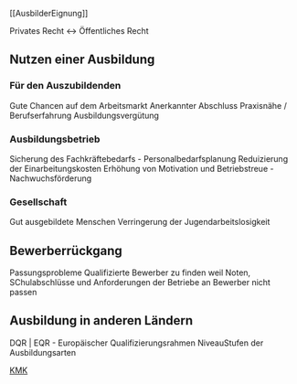 [[AusbilderEignung]]

Privates Recht <-> Öffentliches Recht 

## Nutzen einer Ausbildung 
### Für den Auszubildenden 
Gute Chancen auf dem Arbeitsmarkt 
Anerkannter Abschluss 
Praxisnähe / Berufserfahrung 
Ausbildungsvergütung 

### Ausbildungsbetrieb 
Sicherung des Fachkräftebedarfs - Personalbedarfsplanung 
Reduizierung der Einarbeitungskosten 
Erhöhung von Motivation und Betriebstreue - Nachwuchsförderung 

### Gesellschaft 
Gut ausgebildete Menschen 
Verringerung der Jugendarbeitslosigkeit 


## Bewerberrückgang 
Passungsprobleme 
Qualifizierte Bewerber zu finden weil Noten, SChulabschlüsse und Anforderungen der Betriebe an Bewerber nicht passen 


## Ausbildung in anderen Ländern 
DQR | EQR - Europäischer Qualifizierungsrahmen 
	NiveauStufen der Ausbildungsarten 


[KMK](https://www.kmk.org/)


